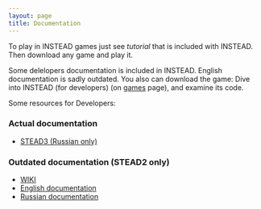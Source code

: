 ```yaml
---
layout: page
title: Documentation
---
```

To play in INSTEAD games just see *tutorial* that is included with INSTEAD.
Then download any game and play it.

Some delelopers documentation is included in INSTEAD. English documentation is sadly outdated.
You also can download the game: Dive into INSTEAD (for developers) (on [games](/games) page), and examine its code.

Some resources for Developers:

### Actual documentation

* [STEAD3 (Russian only)](https://github.com/instead-hub/instead/blob/master/doc/stead3.md)

### Outdated documentation (STEAD2 only)

* [WIKI](http://instead.syscall.ru/wiki/en/start)
* [English documentation](http://instead.syscall.ru/wiki/en/gamedev/documentation)
* [Russian documentation](http://instead.syscall.ru/wiki/ru/gamedev/documentation)

